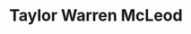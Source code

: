 ---
title: Taylor Warren McLeod
position: Master's Student
layout: default
contact:
publications: 
image: /images/user-icon.svg
group: grad
year-start: 2013
year-end: 2014
---